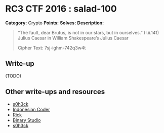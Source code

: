 # RC3 CTF 2016 : salad-100

**Category:** Crypto
**Points:**
**Solves:**
**Description:**

> “The fault, dear Brutus, is not in our stars, but in ourselves.” (I.ii.141) Julius Caesar in William Shakespeare’s Julius Caesar
>
>
> Cipher Text: 7sj-ighm-742q3w4t

## Write-up

(TODO)

## Other write-ups and resources

* [s0h3ck](https://github.com/s0h3ck/h3ck-c0ding/blob/master/CTFs/RC3%20CTF%202016/README.md#salad)
* [Indonesian Coder](http://blog.indonesiancoder.com/)
* [Rick](https://github.com/rickvg/RC3-Fall-CTF-2016-write-ups/tree/master/Write-up-Salad)
* [Binary Studio](https://binarystud.io/rc3-ctf-2016-salad-crypto-100.html)
* [s0h3ck](https://github.com/s0h3ck/h3ck-c0ding/blob/master/CTFs/RC3%20CTF%202016/README.md#salad)
